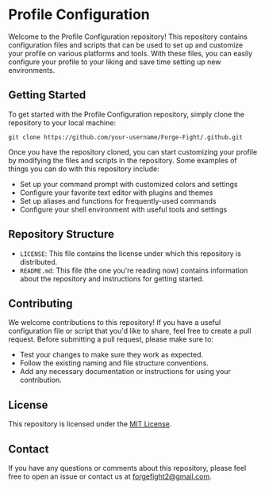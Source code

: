 # Profile Configuration

Welcome to the Profile Configuration repository! This repository contains configuration files and scripts that can be used to set up and customize your profile on various platforms and tools. With these files, you can easily configure your profile to your liking and save time setting up new environments.

## Getting Started

To get started with the Profile Configuration repository, simply clone the repository to your local machine:

`git clone https://github.com/your-username/Forge-Fight/.github.git`


Once you have the repository cloned, you can start customizing your profile by modifying the files and scripts in the repository. Some examples of things you can do with this repository include:

- Set up your command prompt with customized colors and settings
- Configure your favorite text editor with plugins and themes
- Set up aliases and functions for frequently-used commands
- Configure your shell environment with useful tools and settings

## Repository Structure
- `LICENSE`: This file contains the license under which this repository is distributed.
- `README.md`: This file (the one you're reading now) contains information about the repository and instructions for getting started.

## Contributing

We welcome contributions to this repository! If you have a useful configuration file or script that you'd like to share, feel free to create a pull request. Before submitting a pull request, please make sure to:

- Test your changes to make sure they work as expected.
- Follow the existing naming and file structure conventions.
- Add any necessary documentation or instructions for using your contribution.

## License

This repository is licensed under the [MIT License](https://github.com/Forge-Fight/.github/blob/main/LICENSE.md).

## Contact

If you have any questions or comments about this repository, please feel free to open an issue or contact us at [forgefight2@gmail.com](mailto:forgefight2@gmail.com).
